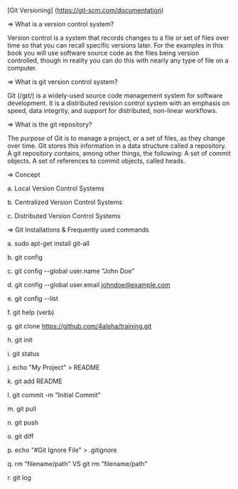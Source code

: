 [Git Versioning] (https://git-scm.com/documentation)

=> What is a version control system?

Version control is a system that records changes to a file or set of files over time so that you can recall specific versions later. For the examples in this book you will use software source code as the files being version controlled, though in reality you can do this with nearly any type of file on a computer.

=> What is git version control system?

Git (/ɡɪt/) is a widely-used source code management system for software development. It is a distributed revision control system with an emphasis on speed, data integrity, and support for distributed, non-linear workflows.

=> What is the git repository?

The purpose of Git is to manage a project, or a set of files, as they change over time. Git stores this information in a data structure called a repository. A git repository contains, among other things, the following: A set of commit objects. A set of references to commit objects, called heads.

=> Concept

a. Local Version Control Systems

b. Centralized Version Control Systems

c. Distributed Version Control Systems

=> Git Installations & Frequently used commands

a. sudo apt-get install git-all

b. git config

c. git config --global user.name "John Doe"

d. git config --global user.email johndoe@example.com

e. git config --list

f. git help (verb)

g. git clone https://github.com/4alpha/training.git

h. git init

i. git status

j. echo "My Project" > README

k. git add README

l. git commit -m "Initial Commit"

m. git pull

n. git push

o. git diff

p. echo "#Git Ignore File" > .gitignore

q. rm "filename/path" VS git rm "filename/path" 

r. git log


